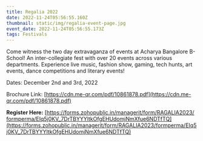 ```yaml
---
title: Regalia 2022
date: 2022-11-24T05:56:55.160Z
thumbnail: static/img/regalia-event-page.jpg
event_date: 2022-11-24T05:56:55.173Z
tags: Festivals
---
```

<!--StartFragment-->





Come witness the two day extravaganza of events at Acharya Bangalore B-School! An inter-collegiate fest with over 20 events across various departments. Experience live music, fashion show, gaming, tech hunts, art events, dance competitions and literary events!

Dates: December 2nd and 3rd, 2022

Brochure Link: [https://cdn.me-qr.com/​pdf/10861878.pdf](https://cdn.me-qr.com/pdf/10861878.pdf)

**Register Here:** [https://forms.zohopublic.in/​managerit/form/RAGALIA2023/​formperma/EIq5j0KV_​7DrTBYYYltkOfgEHUdomjNmXfue6ND​TfTQ](https://forms.zohopublic.in/managerit/form/RAGALIA2023/formperma/EIq5j0KV_7DrTBYYYltkOfgEHUdomjNmXfue6NDTfTQ)

<!--EndFragment-->